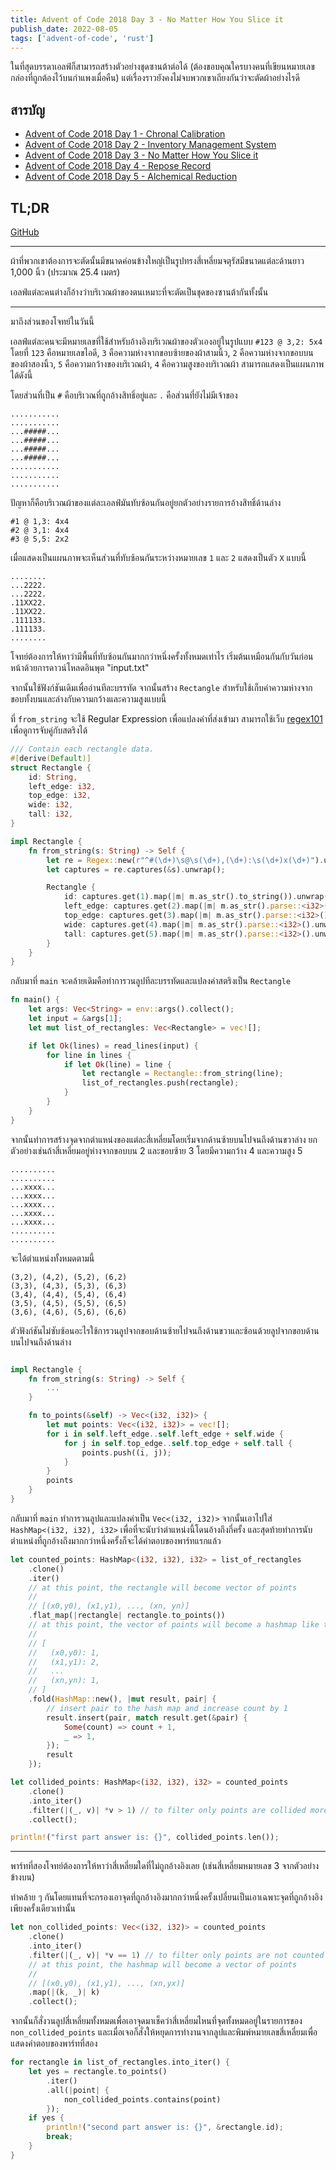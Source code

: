 ```yaml
---
title: Advent of Code 2018 Day 3 - No Matter How You Slice it
publish_date: 2022-08-05
tags: ['advent-of-code', 'rust']
---
```


ในที่สุดบรรดาเอลฟ์ก็สามารถสร้างตัวอย่างชุดซานต้าต่อได้ (ต้องขอบคุณใครบางคนที่เขียนหมายเลขกล่องที่ถูกต้องไว้บนกำแพงเมื่อคืน) แต่เรื่องราวยังคงไม่จบพวกเขาเถียงกันว่าจะตัดผ้าอย่างไรดี

## สารบัญ

- [Advent of Code 2018 Day 1 - Chronal Calibration](/2022/7/6/advent-of-code-2018-day-1-chronal-calibration)
- [Advent of Code 2018 Day 2 - Inventory Management System](/2022/7/28/advent-of-code-2018-day-2-inventory-management-system)
- [Advent of Code 2018 Day 3 - No Matter How You Slice it](/2022/8/5/advent-of-code-2018-day-3-no-matter-how-you-slice-it)
- [Advent of Code 2018 Day 4 - Repose Record](/2022/8/22/advent-of-code-2018-day-4-repose-record)
- [Advent of Code 2018 Day 5 - Alchemical Reduction](/2023/6/24/advent-of-code-2018-day-5-alchemical-reduction)

## TL;DR

[GitHub](https://github.com/nomkhonwaan/nomkhonwaan/blob/main/advent-of-code/2018/day_3_no_matter_how_you_slice_it.rs)

---

ผ้าที่พวกเขาต้องการจะตัดนั้นมีขนาดค่อนข้างใหญ่เป็นรูปทรงสี่เหลี่ยมจตุรัสมีขนาดแต่ละด้านยาว 1,000 นิ้ว (ประมาณ 25.4 เมตร) 

เอลฟ์แต่ละคนต่างก็อ้างว่าบริเวณผ้าของตนเหมาะที่จะตัดเป็นชุดของซานต้ากันทั้งนั้น

---

มาถึงส่วนของโจทย์ในวันนี้

เอลฟ์แต่ละคนจะมีหมายเลขที่ใช้สำหรับอ้างอิงบริเวณผ้าของตัวเองอยู่ในรูปแบบ `#123 @ 3,2: 5x4` โดยที่ `123` คือหมายเลขไอดี, `3` คือความห่างจากขอบซ้ายของผ้าสามนิ้ว, `2` คือความห่างจากขอบบนของผ้าสองนิ้ว, `5` คือความกว้างของบริเวณผ้า, `4` คือความสูงของบริเวณผ้า สามารถแสดงเป็นแผนภาพได้ดังนี้

โดยส่วนที่เป็น `#` คือบริเวณที่ถูกอ้างสิทธิ์อยู่และ `.` คือส่วนที่ยังไม่มีเจ้าของ

```
...........
...........
...#####...
...#####...
...#####...
...#####...
...........
...........
...........
```

ปัญหาก็คือบริเวณผ้าของแต่ละเอลฟ์มันทับซ้อนกันอยู่ยกตัวอย่างรายการอ้างสิทธิ์ด้านล่าง

```
#1 @ 1,3: 4x4
#2 @ 3,1: 4x4
#3 @ 5,5: 2x2
```

เมื่อแสดงเป็นแผนภาพจะเห็นส่วนที่ทับซ้อนกันระหว่างหมายเลข `1` และ `2` แสดงเป็นตัว `X` แบบนี้

```
........
...2222.
...2222.
.11XX22.
.11XX22.
.111133.
.111133.
........
```

โจทย์ต้องการให้หาว่ามีพื้นที่ทับซ้อนกันมากกว่าหนึ่งครั้งทั้งหมดเท่าไร เริ่มต้นเหมือนกันกับวันก่อนหน้าด้วยการดาวน์โหลดอินพุต "input.txt" 

จากนั้นใช้ฟังก์ชันเดิมเพื่ออ่านทีละบรรทัด จากนั้นสร้าง `Rectangle` สำหรับใช้เก็บค่าความห่างจากขอบทั้งบนและล่างกับความกว้างและความสูงแบบนี้

ที่ `from_string` จะใช้ Regular Expression เพื่อแปลงค่าที่ส่งเข้ามา สามารถใช้เว็บ [regex101](https://regex101.com/) เพื่อดูการจับคู่กับสตริงได้


```rust
/// Contain each rectangle data.
#[derive(Default)]
struct Rectangle {
    id: String,
    left_edge: i32,
    top_edge: i32,
    wide: i32,
    tall: i32,
}

impl Rectangle {
    fn from_string(s: String) -> Self {
        let re = Regex::new(r"^#(\d+)\s@\s(\d+),(\d+):\s(\d+)x(\d+)").unwrap();
        let captures = re.captures(&s).unwrap();

        Rectangle {
            id: captures.get(1).map(|m| m.as_str().to_string()).unwrap(),
            left_edge: captures.get(2).map(|m| m.as_str().parse::<i32>().unwrap()).unwrap(),
            top_edge: captures.get(3).map(|m| m.as_str().parse::<i32>().unwrap()).unwrap(),
            wide: captures.get(4).map(|m| m.as_str().parse::<i32>().unwrap()).unwrap(),
            tall: captures.get(5).map(|m| m.as_str().parse::<i32>().unwrap()).unwrap(),
        }
    }
}
```

กลับมาที่ `main` จะคล้ายเดิมคือทำการวนลูปทีละบรรทัดและแปลงค่าสตริงเป็น `Rectangle`

```rust
fn main() {
    let args: Vec<String> = env::args().collect();
    let input = &args[1];
    let mut list_of_rectangles: Vec<Rectangle> = vec![];

    if let Ok(lines) = read_lines(input) {
        for line in lines {
            if let Ok(line) = line {
                let rectangle = Rectangle::from_string(line);
                list_of_rectangles.push(rectangle);
            }
        }
    }
}
```

จากนั้นทำการสร้างจุดจากตำแหน่งของแต่ละสี่เหลี่ยมโดยเริ่มจากด้านซ้ายบนไปจนถึงด้านขวาล่าง ยกตัวอย่างเช่นถ้าสี่เหลี่ยมอยู่ห่างจากขอบบน 2 และขอบซ้าย 3 โดยมีความกว้าง 4 และความสูง 5 

```
..........
..........
...xxxx...
...xxxx...
...xxxx...
...xxxx...
...xxxx...
..........
..........
```

จะได้ตำแหน่งทั้งหมดตามนี้

```
(3,2), (4,2), (5,2), (6,2)
(3,3), (4,3), (5,3), (6,3)
(3,4), (4,4), (5,4), (6,4)
(3,5), (4,5), (5,5), (6,5)
(3,6), (4,6), (5,6), (6,6)
```

ตัวฟังก์ชันไม่ซับซ้อนอะไรใช้การวนลูปจากขอบด้านซ้ายไปจนถึงด้านขวาและซ้อนด้วยลูปจากขอบด้านบนไปจนถึงด้านล่าง

```rust

impl Rectangle {
    fn from_string(s: String) -> Self {
        ...
    }

    fn to_points(&self) -> Vec<(i32, i32)> {
        let mut points: Vec<(i32, i32)> = vec![];
        for i in self.left_edge..self.left_edge + self.wide {
            for j in self.top_edge..self.top_edge + self.tall {
                points.push((i, j));
            }
        }
        points
    }
}
```

กลับมาที่ `main` ทำการวนลูปและแปลงค่าเป็น `Vec<(i32, i32)>` จากนั้นเอาไปใส่ `HashMap<(i32, i32), i32>` เพื่อที่จะนับว่าตำแหน่งนี้โดนอ้างถึงกี่ครั้ง และสุดท้ายทำการนับตำแหน่งที่ถูกอ้างถึงมากกว่าหนึ่งครั้งก็จะได้คำตอบของพาร์ทแรกแล้ว

```rust
let counted_points: HashMap<(i32, i32), i32> = list_of_rectangles
    .clone()
    .iter()
    // at this point, the rectangle will become vector of points
    //
    // [(x0,y0), (x1,y1), ..., (xn, yn)]
    .flat_map(|rectangle| rectangle.to_points())
    // at this point, the vector of points will become a hashmap like this
    //
    // [
    //   (x0,y0): 1,
    //   (x1,y1): 2,
    //   ...
    //   (xn,yn): 1,
    // ]
    .fold(HashMap::new(), |mut result, pair| {
        // insert pair to the hash map and increase count by 1
        result.insert(pair, match result.get(&pair) {
            Some(count) => count + 1,
            _ => 1,
        });
        result
    });

let collided_points: HashMap<(i32, i32), i32> = counted_points
    .clone()
    .into_iter()
    .filter(|(_, v)| *v > 1) // to filter only points are collided more than 1
    .collect();

println!("first part answer is: {}", collided_points.len());
```

---

พาร์ทที่สองโจทย์ต้องการให้หาว่าสี่เหลี่ยมใดที่ไม่ถูกอ้างอิงเลย (เช่นสี่เหลี่ยมหมายเลข 3 จากตัวอย่างข้างบน)

ทำคล้าย ๆ กันโดยแทนที่จะกรองเอาจุดที่ถูกอ้างอิงมากกว่าหนึ่งครั้งเปลี่ยนเป็นเอาเฉพาะจุดที่ถูกอ้างอิงเพียงครั้งเดียวเท่านั้น

```rust
let non_collided_points: Vec<(i32, i32)> = counted_points
    .clone()
    .into_iter()
    .filter(|(_, v)| *v == 1) // to filter only points are not counted more than 1
    // at this point, the hashmap will become a vector of points
    //
    // [(x0,y0), (x1,y1), ..., (xn,yx)]
    .map(|(k, _)| k)
    .collect();
```

จากนั้นก็สั่งวนลูปสี่เหลี่ยมทั้งหมดเพื่อเอาจุดมาเช็คว่าสี่เหลี่ยมไหนที่จุดทั้งหมดอยู่ในรายการของ `non_collided_points` และเมื่อเจอก็สั่งให้หยุดการทำงานจากลูปและพิมพ์หมายเลขสี่เหลี่ยมเพื่อแสดงคำตอบของพาร์ทที่สอง

```rust
for rectangle in list_of_rectangles.into_iter() {
    let yes = rectangle.to_points()
        .iter()
        .all(|point| {
            non_collided_points.contains(point)
        });
    if yes {
        println!("second part answer is: {}", &rectangle.id);
        break;
    }
}
```